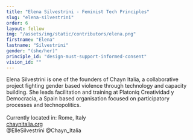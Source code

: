 ```yaml
---
title: "Elena Silvestrini - Feminist Tech Principles"
slug: "elena-silvestrini"
order: 6
layout: fellow
img: "/assets/img/static/contributors/elena.png"
firstname: "Elena"
lastname: "Silvestrini"
gender: "(she/her)"
principle_id: "design-must-support-informed-consent"
vision_id: ""
---
```


Elena Silvestrini is one of the founders of Chayn Italia, a collaborative project fighting gender based violence through technology and capacity building. She leads facilitation and training at Platoniq Creatividad y Democracia, a Spain based organisation focused on participatory processes and technopolitics. <br>
<br>
Currently located in: Rome, Italy <br>
[chaynitalia.org](https://chaynitalia.org/) <br>
@ElleSilvestrini @Chayn_Italia


